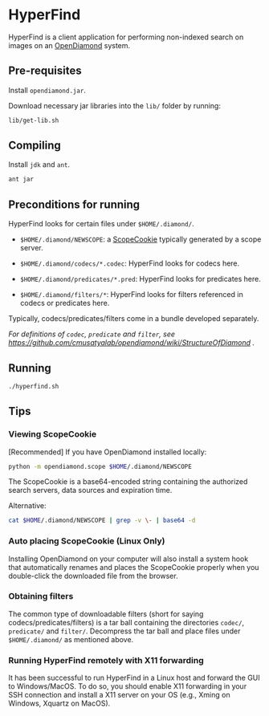 # HyperFind

HyperFind is a client application for performing non-indexed search on images on an [OpenDiamond](http://diamond.cs.cmu.edu/) system.


## Pre-requisites
Install `opendiamond.jar`.

Download necessary jar libraries into the `lib/` folder by running:

```bash
lib/get-lib.sh
```

## Compiling
Install `jdk` and `ant`.
```bash
ant jar
```

## Preconditions for running

HyperFind looks for certain files under `$HOME/.diamond/`.

+ `$HOME/.diamond/NEWSCOPE`: a [ScopeCookie](https://github.com/cmusatyalab/opendiamond/wiki/ScopeCookie) typically 
generated by a scope server.

+ `$HOME/.diamond/codecs/*.codec`: HyperFind looks for codecs here.

+ `$HOME/.diamond/predicates/*.pred`: HyperFind looks for predicates here.

+ `$HOME/.diamond/filters/*`: HyperFind looks for filters referenced in codecs or predicates here.

Typically, codecs/predicates/filters come in a bundle developed separately.

*For definitions of `codec`, `predicate` and `filter`, see https://github.com/cmusatyalab/opendiamond/wiki/StructureOfDiamond .*

## Running

```bash
./hyperfind.sh
```

## Tips

### Viewing ScopeCookie
[Recommended] If you have OpenDiamond installed locally:
```bash
python -m opendiamond.scope $HOME/.diamond/NEWSCOPE
```

The ScopeCookie is a base64-encoded string containing the authorized search servers, data sources and expiration time.

Alternative:
```bash
cat $HOME/.diamond/NEWSCOPE | grep -v \- | base64 -d
```

### Auto placing ScopeCookie (Linux Only)
Installing OpenDiamond on your computer will also install a system hook that automatically renames and places
the ScopeCookie properly when you double-click the downloaded file from the browser.

### Obtaining filters
The common type of downloadable filters (short for saying codecs/predicates/filters) is
a tar ball containing the directories `codec/`, `predicate/` and `filter/`.
Decompress the tar ball and place files under `$HOME/.diamond/` as mentioned above.

### Running HyperFind remotely with X11 forwarding
It has been successful to run HyperFind in a Linux host and forward the GUI to Windows/MacOS.
To do so, you should enable X11 forwarding in your SSH connection and install a X11 server on your OS
(e.g., Xming on Windows, Xquartz on MacOS).
